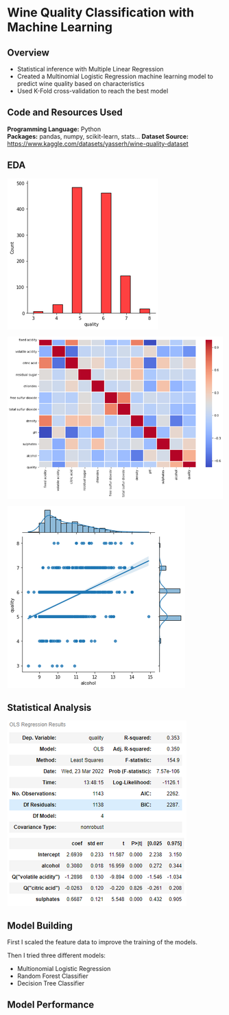 # Wine Quality Classification with Machine Learning

## Overview
* Statistical inference with Multiple Linear Regression
* Created a Multinomial Logistic Regression machine learning model to predict wine quality based on characteristics
* Used K-Fold cross-validation to reach the best model

## Code and Resources Used

**Programming Language:** Python  
**Packages:** pandas, numpy, scikit-learn, stats...
**Dataset Source:** https://www.kaggle.com/datasets/yasserh/wine-quality-dataset

## EDA

![](quality_dist.png)

![](characteristics_heatmap.png)

![](quality_alcohol_reg.png)

## Statistical Analysis

![](multi_regression.PNG)

## Model Building

First I scaled the feature data to improve the training of the models.

Then I tried three different models:
* Multionomial Logistic Regression
* Random Forest Classifier
* Decision Tree Classifier

## Model Performance
